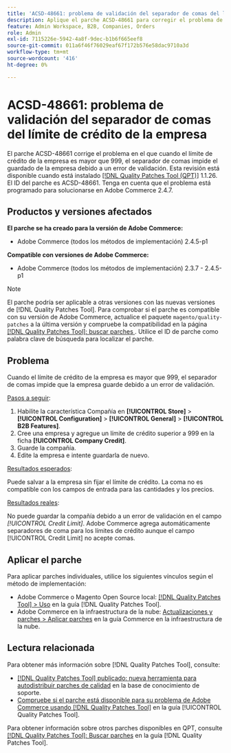 ```yaml
---
title: 'ACSD-48661: problema de validación del separador de comas del límite de crédito de la empresa'
description: Aplique el parche ACSD-48661 para corregir el problema de Adobe Commerce en el que, cuando el límite de crédito de la empresa es mayor que 999, el separador de comas impide que se guarde la empresa debido a un error de validación.
feature: Admin Workspace, B2B, Companies, Orders
role: Admin
exl-id: 7115226e-5942-4a8f-9dec-b1b6f665eef8
source-git-commit: 011a6f46f76029eaf67f172b576e58dac9710a3d
workflow-type: tm+mt
source-wordcount: '416'
ht-degree: 0%

---
```


# ACSD-48661: problema de validación del separador de comas del límite de crédito de la empresa

El parche ACSD-48661 corrige el problema en el que cuando el límite de crédito de la empresa es mayor que 999, el separador de comas impide el guardado de la empresa debido a un error de validación. Esta revisión está disponible cuando está instalado [[!DNL Quality Patches Tool (QPT)]](https://experienceleague.adobe.com/es/docs/commerce-operations/tools/quality-patches-tool/quality-patches-tool-to-self-serve-quality-patches) 1.1.26. El ID del parche es ACSD-48661. Tenga en cuenta que el problema está programado para solucionarse en Adobe Commerce 2.4.7.

## Productos y versiones afectados

**El parche se ha creado para la versión de Adobe Commerce:**

* Adobe Commerce (todos los métodos de implementación) 2.4.5-p1

**Compatible con versiones de Adobe Commerce:**

* Adobe Commerce (todos los métodos de implementación) 2.3.7 - 2.4.5-p1

>[!NOTE]
>
>El parche podría ser aplicable a otras versiones con las nuevas versiones de [!DNL Quality Patches Tool]. Para comprobar si el parche es compatible con su versión de Adobe Commerce, actualice el paquete `magento/quality-patches` a la última versión y compruebe la compatibilidad en la página [[!DNL Quality Patches Tool]: buscar parches ](https://experienceleague.adobe.com/tools/commerce-quality-patches/index.html?lang=es). Utilice el ID de parche como palabra clave de búsqueda para localizar el parche.

## Problema

Cuando el límite de crédito de la empresa es mayor que 999, el separador de comas impide que la empresa guarde debido a un error de validación.

<u>Pasos a seguir</u>:

1. Habilite la característica Compañía en **[!UICONTROL Store]** > **[!UICONTROL Configuration]** > **[!UICONTROL General]** > **[!UICONTROL B2B Features]**.
1. Cree una empresa y agregue un límite de crédito superior a 999 en la ficha **[!UICONTROL Company Credit]**.
1. Guarde la compañía.
1. Edite la empresa e intente guardarla de nuevo.

<u>Resultados esperados</u>:

Puede salvar a la empresa sin fijar el límite de crédito. La coma no es compatible con los campos de entrada para las cantidades y los precios.

<u>Resultados reales</u>:

No puede guardar la compañía debido a un error de validación en el campo *[!UICONTROL Credit Limit]*. Adobe Commerce agrega automáticamente separadores de coma para los límites de crédito aunque el campo [!UICONTROL Credit Limit] no acepte comas.

## Aplicar el parche

Para aplicar parches individuales, utilice los siguientes vínculos según el método de implementación:

* Adobe Commerce o Magento Open Source local: [[!DNL Quality Patches Tool] > Uso](/help/tools/quality-patches-tool/usage.md) en la guía [!DNL Quality Patches Tool].
* Adobe Commerce en la infraestructura de la nube: [Actualizaciones y parches > Aplicar parches](https://experienceleague.adobe.com/docs/commerce-cloud-service/user-guide/develop/upgrade/apply-patches.html?lang=es) en la guía Commerce en la infraestructura de la nube.

## Lectura relacionada

Para obtener más información sobre [!DNL Quality Patches Tool], consulte:

* [[!DNL Quality Patches Tool] publicado: nueva herramienta para autodistribuir parches de calidad](https://experienceleague.adobe.com/es/docs/commerce-operations/tools/quality-patches-tool/quality-patches-tool-to-self-serve-quality-patches) en la base de conocimiento de soporte.
* [Compruebe si el parche está disponible para su problema de Adobe Commerce usando [!DNL Quality Patches Tool]](/help/tools/quality-patches-tool/patches-available-in-qpt/check-patch-for-magento-issue-with-magento-quality-patches.md) en la guía [!UICONTROL Quality Patches Tool].


Para obtener información sobre otros parches disponibles en QPT, consulte [[!DNL Quality Patches Tool]: Buscar parches](https://experienceleague.adobe.com/tools/commerce-quality-patches/index.html?lang=es) en la guía [!DNL Quality Patches Tool].
